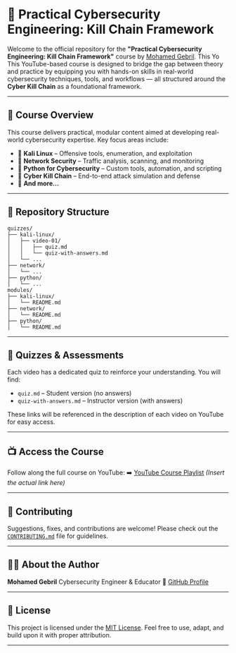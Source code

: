 # 📘 Practical Cybersecurity Engineering: Kill Chain Framework

Welcome to the official repository for the **"Practical Cybersecurity Engineering: Kill Chain Framework"** course by [Mohamed Gebril](https://github.com/Moh-Gebril). This Yo This YouTube-based course is designed to bridge the gap between theory and practice by equipping you with hands-on skills in real-world cybersecurity techniques, tools, and workflows — all structured around the **Cyber Kill Chain** as a foundational framework.

---

## 🎯 Course Overview

This course delivers practical, modular content aimed at developing real-world cybersecurity expertise. Key focus areas include:

- 🔹 **Kali Linux** – Offensive tools, enumeration, and exploitation  
- 🔹 **Network Security** – Traffic analysis, scanning, and monitoring  
- 🔹 **Python for Cybersecurity** – Custom tools, automation, and scripting  
- 🔹 **Cyber Kill Chain** – End-to-end attack simulation and defense  
- 🔹 **And more...**

---

## 📂 Repository Structure

```plaintext
quizzes/
├── kali-linux/
│   ├── video-01/
│   │   ├── quiz.md
│   │   └── quiz-with-answers.md
│   └── ...
├── network/
│   └── ...
├── python/
│   └── ...
modules/
├── kali-linux/
│   └── README.md
├── network/
│   └── README.md
├── python/
│   └── README.md
````

---

## 📝 Quizzes & Assessments

Each video has a dedicated quiz to reinforce your understanding. You will find:

* `quiz.md` – Student version (no answers)
* `quiz-with-answers.md` – Instructor version (with answers)

These links will be referenced in the description of each video on YouTube for easy access.

---

## 📺 Access the Course

Follow along the full course on YouTube:
➡️ [YouTube Course Playlist](#) *(Insert the actual link here)*

---

## 🤝 Contributing

Suggestions, fixes, and contributions are welcome! Please check out the [`CONTRIBUTING.md`](./CONTRIBUTING.md) file for guidelines.

---

## 🧑‍💻 About the Author

**Mohamed Gebril**
Cybersecurity Engineer & Educator
🔗 [GitHub Profile](https://github.com/Moh-Gebril)

---

## 📜 License

This project is licensed under the [MIT License](./LICENSE).
Feel free to use, adapt, and build upon it with proper attribution.

---
